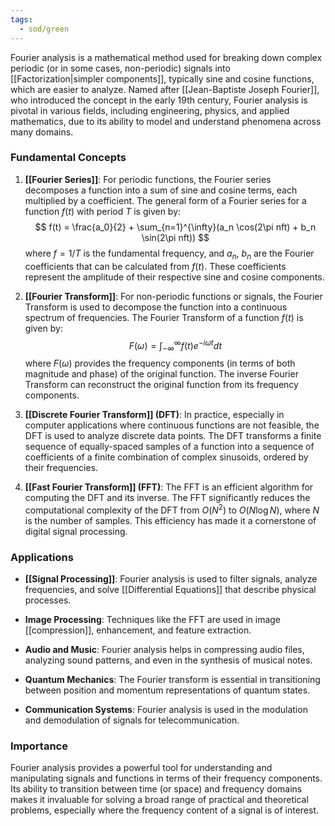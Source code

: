 ```yaml
---
tags:
  - sod/green
---
```


Fourier analysis is a mathematical method used for breaking down complex periodic (or in some cases, non-periodic) signals into [[Factorization|simpler components]], typically sine and cosine functions, which are easier to analyze. Named after [[Jean-Baptiste Joseph Fourier]], who introduced the concept in the early 19th century, Fourier analysis is pivotal in various fields, including engineering, physics, and applied mathematics, due to its ability to model and understand phenomena across many domains.

### Fundamental Concepts

1. **[[Fourier Series]]**: For periodic functions, the Fourier series decomposes a function into a sum of sine and cosine terms, each multiplied by a coefficient. The general form of a Fourier series for a function $f(t)$ with period $T$ is given by:
   $$ f(t) = \frac{a_0}{2} + \sum_{n=1}^{\infty}(a_n \cos(2\pi nft) + b_n \sin(2\pi nft)) $$
   where $f = 1/T$ is the fundamental frequency, and $a_n$, $b_n$ are the Fourier coefficients that can be calculated from $f(t)$. These coefficients represent the amplitude of their respective sine and cosine components.

2. **[[Fourier Transform]]**: For non-periodic functions or signals, the Fourier Transform is used to decompose the function into a continuous spectrum of frequencies. The Fourier Transform of a function $f(t)$ is given by:
   $$ F(\omega) = \int_{-\infty}^{\infty} f(t) e^{-i\omega t} dt $$
   where $F(\omega)$ provides the frequency components (in terms of both magnitude and phase) of the original function. The inverse Fourier Transform can reconstruct the original function from its frequency components.

3. **[[Discrete Fourier Transform]] (DFT)**: In practice, especially in computer applications where continuous functions are not feasible, the DFT is used to analyze discrete data points. The DFT transforms a finite sequence of equally-spaced samples of a function into a sequence of coefficients of a finite combination of complex sinusoids, ordered by their frequencies.

4. **[[Fast Fourier Transform]] (FFT)**: The FFT is an efficient algorithm for computing the DFT and its inverse. The FFT significantly reduces the computational complexity of the DFT from $O(N^2)$ to $O(N \log N)$, where $N$ is the number of samples. This efficiency has made it a cornerstone of digital signal processing.

### Applications

- **[[Signal Processing]]**: Fourier analysis is used to filter signals, analyze frequencies, and solve [[Differential Equations]] that describe physical processes.

- **Image Processing**: Techniques like the FFT are used in image [[compression]], enhancement, and feature extraction.

- **Audio and Music**: Fourier analysis helps in compressing audio files, analyzing sound patterns, and even in the synthesis of musical notes.

- **Quantum Mechanics**: The Fourier transform is essential in transitioning between position and momentum representations of quantum states.

- **Communication Systems**: Fourier analysis is used in the modulation and demodulation of signals for telecommunication.

### Importance

Fourier analysis provides a powerful tool for understanding and manipulating signals and functions in terms of their frequency components. Its ability to transition between time (or space) and frequency domains makes it invaluable for solving a broad range of practical and theoretical problems, especially where the frequency content of a signal is of interest.
